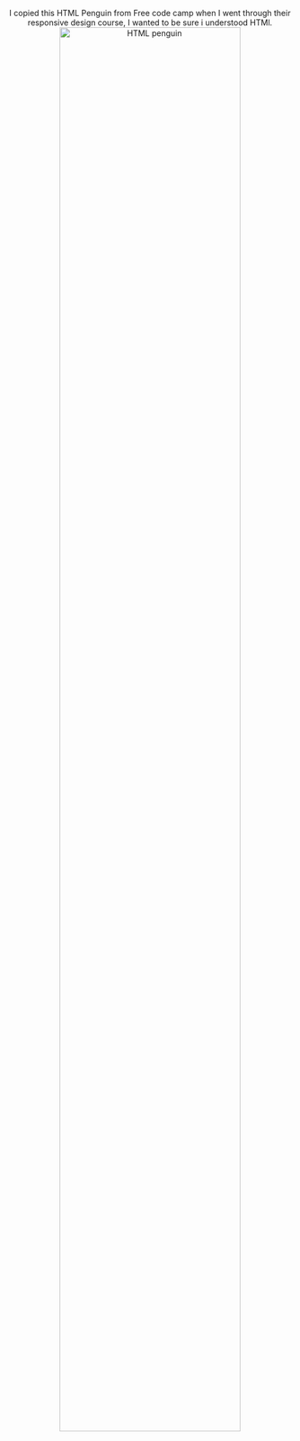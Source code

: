 <P align="center">
I copied this HTML Penguin from Free code camp when I went through their responsive design course, I wanted to be sure i understood HTMl.<br />
<img src="https://i.imgur.com/NynKcFI.png" height="80%" width="80%" alt="HTML penguin"/>
</P>
